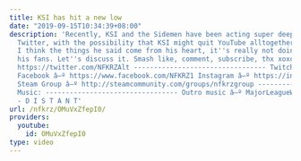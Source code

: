 ```yaml
---
title: KSI has hit a new low
date: "2019-09-15T10:34:39+08:00"
description: 'Recently, KSI and the Sidemen have been acting super deep and edgy on
  Twitter, with the possibility that KSI might quit YouTube alltogether. Although
  I think the things he said come from his heart, it''s really not doing justice to
  his fans. Let''s discuss it. Smash like, comment, subscribe, thx xoxo Twitter â–º
  https://twitter.com/NFKRZAlt --------------------------------- Twitch â–º http://www.twitch.tv/nfkrz
  Facebook â–º https://www.facebook.com/NFKRZ1 Instagram â–º https://instagram.com/roman_nfkrz/
  Steam Group â–º http://steamcommunity.com/groups/nfkrzgroup ---------------------------------
  Music: --------------------------------- Outro music â–º MajorLeagueWobs/Holder
  - D I S T A N T'
url: /nfkrz/OMuVxZfepI0/
providers:
  youtube:
    id: OMuVxZfepI0
type: video
---
```

